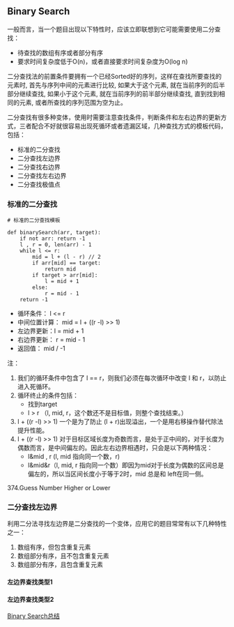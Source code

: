## Binary Search

一般而言，当一个题目出现以下特性时，应该立即联想到它可能需要使用二分查找：

- 待查找的数组有序或者部分有序
- 要求时间复杂度低于O(n)，或者直接要求时间复杂度为O(log n)

二分查找法的前置条件要拥有一个已经Sorted好的序列，这样在查找所要查找的元素时, 首先与序列中间的元素进行比较, 如果大于这个元素, 就在当前序列的后半部分继续查找, 如果小于这个元素, 就在当前序列的前半部分继续查找, 直到找到相同的元素, 或者所查找的序列范围为空为止。

二分查找有很多种变体，使用时需要注意查找条件，判断条件和左右边界的更新方式，三者配合不好就很容易出现死循环或者遗漏区域，几种查找方式的模板代码，包括：

- 标准的二分查找
- 二分查找左边界
- 二分查找右边界
- 二分查找左右边界
- 二分查找极值点

### 标准的二分查找

```
# 标准的二分查找模板

def binarySearch(arr, target):
    if not arr: return -1
    l , r = 0, len(arr) - 1  
    while l <= r:            
        mid = l + (l - r) // 2
        if arr[mid] == target: 
            return mid
        if target > arr[mid]:
            l = mid + 1
        else:
            r = mid - 1 
    return -1
```
- 循环条件： l <= r
- 中间位置计算： mid = l + ((r -l) >> 1)
- 左边界更新：l = mid + 1
- 右边界更新： r = mid - 1
- 返回值： mid / -1

注：
1. 我们的循环条件中包含了 l == r，则我们必须在每次循环中改变 l 和 r，以防止进入死循环。
2. 循环终止的条件包括：
    - 找到target
    - l > r （l, mid, r，这个数还不是目标值，则整个查找结束。）
3. l + ((r -l) >> 1) 一个是为了防止 (l + r)出现溢出，一个是用右移操作替代除法提升性能。
4. l + ((r -l) >> 1) 对于目标区域长度为奇数而言，是处于正中间的，对于长度为偶数而言，是中间偏左的。因此左右边界相遇时，只会是以下两种情况：
    - l&mid , r (l, mid 指向同一个数，r)
    - l&mid&r（l, mid, r 指向同一个数）即因为mid对于长度为偶数的区间总是偏左的，所以当区间长度小于等于2时，mid 总是和 left在同一侧。

374.Guess Number Higher or Lower

 ### 二分查找左边界
利用二分法寻找左边界是二分查找的一个变体，应用它的题目常常有以下几种特性之一：

1. 数组有序，但包含重复元素
2. 数组部分有序，且不包含重复元素
3. 数组部分有序，且包含重复元素

#### 左边界查找类型1


#### 左边界查找类型2


[Binary Search总结](https://github.com/yuzhoujr/leetcode/issues/8)